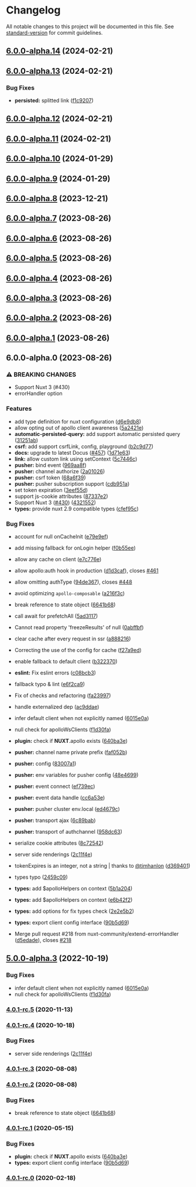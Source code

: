 # Changelog

All notable changes to this project will be documented in this file. See [standard-version](https://github.com/conventional-changelog/standard-version) for commit guidelines.

## [6.0.0-alpha.14](https://github.com/GambaLabs/apollo/compare/v6.0.0-alpha.13...v6.0.0-alpha.14) (2024-02-21)

## [6.0.0-alpha.13](https://github.com/GambaLabs/apollo/compare/v6.0.0-alpha.12...v6.0.0-alpha.13) (2024-02-21)


### Bug Fixes

* **persisted:** splitted link ([f1c9207](https://github.com/GambaLabs/apollo/commit/f1c92072dddc9176e53651643fd8e15d23c7d7bd))

## [6.0.0-alpha.12](https://github.com/GambaLabs/apollo/compare/v6.0.0-alpha.11...v6.0.0-alpha.12) (2024-02-21)

## [6.0.0-alpha.11](https://github.com/GambaLabs/apollo/compare/v6.0.0-alpha.10...v6.0.0-alpha.11) (2024-02-21)

## [6.0.0-alpha.10](https://github.com/GambaLabs/apollo/compare/v6.0.0-alpha.9...v6.0.0-alpha.10) (2024-01-29)

## [6.0.0-alpha.9](https://github.com/GambaLabs/apollo/compare/v6.0.0-alpha.7...v6.0.0-alpha.9) (2024-01-29)

## [6.0.0-alpha.8](https://github.com/GambaLabs/apollo/compare/v6.0.0-alpha.7...v6.0.0-alpha.8) (2023-12-21)

## [6.0.0-alpha.7](https://github.com/GambaLabs/apollo/compare/v6.0.0-alpha.6...v6.0.0-alpha.7) (2023-08-26)

## [6.0.0-alpha.6](https://github.com/GambaLabs/apollo/compare/v6.0.0-alpha.5...v6.0.0-alpha.6) (2023-08-26)

## [6.0.0-alpha.5](https://github.com/GambaLabs/apollo/compare/v6.0.0-alpha.4...v6.0.0-alpha.5) (2023-08-26)

## [6.0.0-alpha.4](https://github.com/GambaLabs/apollo/compare/v6.0.0-alpha.3...v6.0.0-alpha.4) (2023-08-26)

## [6.0.0-alpha.3](https://github.com/GambaLabs/apollo/compare/v6.0.0-alpha.2...v6.0.0-alpha.3) (2023-08-26)

## [6.0.0-alpha.2](https://github.com/GambaLabs/apollo/compare/v6.0.0-alpha.1...v6.0.0-alpha.2) (2023-08-26)

## [6.0.0-alpha.1](https://github.com/GambaLabs/apollo/compare/v6.0.0-alpha.0...v6.0.0-alpha.1) (2023-08-26)

## 6.0.0-alpha.0 (2023-08-26)


### ⚠ BREAKING CHANGES

* Support Nuxt 3 (#430)
* errorHandler option

### Features

* add type definition for nuxt configuration ([d6e9db8](https://github.com/GambaLabs/apollo/commit/d6e9db8ac9a8c57c2eda078aede914191c85a962))
* allow opting out of apollo client awareness ([5a2421e](https://github.com/GambaLabs/apollo/commit/5a2421eabe2507515c6bf5582cbaf6bc45837ea8))
* **automatic-persisted-query:** add support automatic persisted query ([31251ab](https://github.com/GambaLabs/apollo/commit/31251abeb45e8cfff2305612aa072fca040386b2))
* **csrf:** add support csrfLink, config, playground ([b2c9d77](https://github.com/GambaLabs/apollo/commit/b2c9d771b604a213a5751da02864bc389aaff2ec))
* **docs:** upgrade to latest Docus ([#457](https://github.com/GambaLabs/apollo/issues/457)) ([1d71e63](https://github.com/GambaLabs/apollo/commit/1d71e6361541fa422e6c9aab073c09b58b7c1adf))
* **link:** allow custom link using setContext ([5c7446c](https://github.com/GambaLabs/apollo/commit/5c7446c002aff5c6e806f7d5a8e0556c2d57287e))
* **pusher:** bind event ([969aa8f](https://github.com/GambaLabs/apollo/commit/969aa8f0c2291e5893baad325924ee0ae970b77e))
* **pusher:** channel authorize ([2a01026](https://github.com/GambaLabs/apollo/commit/2a01026f67ae896c4e2bed1763fb9ee073247c1f))
* **pusher:** csrf token ([68a6f39](https://github.com/GambaLabs/apollo/commit/68a6f39c3f7ff16479d70b5d46ad3173fec9bf01))
* **pusher:** pusher subscription support ([cdb951a](https://github.com/GambaLabs/apollo/commit/cdb951aaf5751b6f2423341b2f3d376e495b1b65))
* set token expiration ([3eef55d](https://github.com/GambaLabs/apollo/commit/3eef55d933fb60bb9923084730d9ca678d29c890))
* support js-cookie attributes ([87337e2](https://github.com/GambaLabs/apollo/commit/87337e247ed63c235fa1fea3961f5aadc7f2e511))
* Support Nuxt 3 ([#430](https://github.com/GambaLabs/apollo/issues/430)) ([4321552](https://github.com/GambaLabs/apollo/commit/43215521047ed4fe2dbe2c0160bdd10d97021db4))
* **types:** provide nuxt 2.9 compatible types ([cfef95c](https://github.com/GambaLabs/apollo/commit/cfef95cb95f6ec2561d481126c9f6795aee450c8))


### Bug Fixes

* account for null onCacheInit ([e79e9ef](https://github.com/GambaLabs/apollo/commit/e79e9ef216c87f181bc82a46e7d557a940285c31))
* add missing fallback for onLogin helper ([f0b55ee](https://github.com/GambaLabs/apollo/commit/f0b55ee900274515c0a010db8f6cb19410c3dc91))
* allow any cache on client ([e7c776e](https://github.com/GambaLabs/apollo/commit/e7c776e9aa255859be4cd4c1806a57773f7a76fa))
* allow apollo:auth hook in production ([d1d3caf](https://github.com/GambaLabs/apollo/commit/d1d3caf17595d7ddab6cad0425701f10af5d384a)), closes [#461](https://github.com/GambaLabs/apollo/issues/461)
* allow omitting authType ([94de367](https://github.com/GambaLabs/apollo/commit/94de367a60a6e8157306219388bf26b21738e57c)), closes [#448](https://github.com/GambaLabs/apollo/issues/448)
* avoid optimizing `apollo-composable` ([a216f3c](https://github.com/GambaLabs/apollo/commit/a216f3c7f717cd6b2d0ea0688cdb07381163abfe))
* break reference to state object ([6641b68](https://github.com/GambaLabs/apollo/commit/6641b68628a4b5803a4da40f6e726dbd993d80a2))
* call await for prefetchAll ([5ad3117](https://github.com/GambaLabs/apollo/commit/5ad31177dacc8ca243db9677d62fc48ff0214186))
* Cannot read property 'freezeResults' of null ([0abffbf](https://github.com/GambaLabs/apollo/commit/0abffbf765a525cc20e10f9179e7c18659ba7508))
* clear cache after every request in ssr ([a888216](https://github.com/GambaLabs/apollo/commit/a8882162edbeaed9bdf8ca4db44b3d24e5a37f1d))
* Correcting the use of the config for cache ([f27a9ed](https://github.com/GambaLabs/apollo/commit/f27a9ed13e8f4e17ead7d6f056ece4b69ce0e268))
* enable fallback to default client ([b322370](https://github.com/GambaLabs/apollo/commit/b322370c6482c380fde44b523626fcd22e341afd))
* **eslint:** Fix eslint errors ([c08bcb3](https://github.com/GambaLabs/apollo/commit/c08bcb331db4b776a7cbec32ee0a3f68b9068abf))
* fallback typo & lint ([e6f2ca9](https://github.com/GambaLabs/apollo/commit/e6f2ca9b814d725233075d8079f37a81a79d4930))
* Fix of checks and refactoring ([fa23997](https://github.com/GambaLabs/apollo/commit/fa239976b826f5657bc86ad976c7c8118ecf575d))
* handle externalized dep ([ac9ddae](https://github.com/GambaLabs/apollo/commit/ac9ddaea1113dfaeb6d62fbb4226aeb25833a961))
* infer default client when not explicitly named ([6015e0a](https://github.com/GambaLabs/apollo/commit/6015e0a6bbc8e0ea0f352727120608f1a6934de3))
* null check for apolloWsClients ([f1d30fa](https://github.com/GambaLabs/apollo/commit/f1d30faf370bb952908b4bcc2fb69f7c04e383ca))
* **plugin:** check if __NUXT__.apollo exists ([640ba3e](https://github.com/GambaLabs/apollo/commit/640ba3e6e543e368cebbb0b707983e4e61856ba2))
* **pusher:** channel name private prefix ([faf052b](https://github.com/GambaLabs/apollo/commit/faf052b537221d73c0a5e7f829cc00f298ad26c6))
* **pusher:** config ([83007a1](https://github.com/GambaLabs/apollo/commit/83007a1c809d278117eae0dab586a6880b70a8f9))
* **pusher:** env variables for pusher config ([48e4699](https://github.com/GambaLabs/apollo/commit/48e46991eba55c5956a36c92330b6f6202d5bf0a))
* **pusher:** event connect ([ef739ec](https://github.com/GambaLabs/apollo/commit/ef739ece508b57bf899bf1afd9789ca79c6b0084))
* **pusher:** event data handle ([cc6a53e](https://github.com/GambaLabs/apollo/commit/cc6a53efecd6219f0f18963de5be9962bf132ff0))
* **pusher:** pusher cluster env.local ([ed4679c](https://github.com/GambaLabs/apollo/commit/ed4679c7bbd9677cf92b4978d9c04dd11d3d3cab))
* **pusher:** transport ajax ([6c89bab](https://github.com/GambaLabs/apollo/commit/6c89bab61f9e1d83b64c6cf0c3ae92d728ff5dbb))
* **pusher:** transport of authchannel ([958dc63](https://github.com/GambaLabs/apollo/commit/958dc635119bc46c9d32f9db8d024dae51bce257))
* serialize cookie attributes ([8c72542](https://github.com/GambaLabs/apollo/commit/8c72542b37cb086b66c32bd797fb8960b46bf928))
* server side renderings ([2c11f4e](https://github.com/GambaLabs/apollo/commit/2c11f4ef38ca1ff0f4834f8ab932a4be751818a5))
* tokenExpires is an integer, not a string | thanks to [@timhanlon](https://github.com/timhanlon) ([d369401](https://github.com/GambaLabs/apollo/commit/d3694016ebe579e46ddcda0c4ddeafcdbe0bb302))
* types typo ([2459c09](https://github.com/GambaLabs/apollo/commit/2459c09d51088c5cf1ee21ca76d0a7b3d6d5453b))
* **types:** add $apolloHelpers on context ([5b1a204](https://github.com/GambaLabs/apollo/commit/5b1a20464f08e802ef46cbb2c43dfbde94f3de27))
* **types:** add $apolloHelpers on context ([e6b42f2](https://github.com/GambaLabs/apollo/commit/e6b42f25beaff5875819cb3e0097087b52d12c9c))
* **types:** add options for fix types check ([2e2e5b2](https://github.com/GambaLabs/apollo/commit/2e2e5b2c9eaa6fa017ebdb0458d2f4ac1803e9b0))
* **types:** export client config interface ([90b5d69](https://github.com/GambaLabs/apollo/commit/90b5d6995b0c2cd581fff808efddc35f16f4e90c))


* Merge pull request #218 from nuxt-community/extend-errorHandler ([d5edade](https://github.com/GambaLabs/apollo/commit/d5edadef4489aee6d48fcfede09ebf5188bfb673)), closes [#218](https://github.com/GambaLabs/apollo/issues/218)

## [5.0.0-alpha.3](https://github.com/nuxt-modules/apollo-module/compare/v5.0.0-alpha.2...v5.0.0-alpha.3) (2022-10-19)


### Bug Fixes

* infer default client when not explicitly named ([6015e0a](https://github.com/nuxt-modules/apollo-module/commit/6015e0a6bbc8e0ea0f352727120608f1a6934de3))
* null check for apolloWsClients ([f1d30fa](https://github.com/nuxt-modules/apollo-module/commit/f1d30faf370bb952908b4bcc2fb69f7c04e383ca))

### [4.0.1-rc.5](https://github.com/nuxt-community/apollo-module/compare/v4.0.1-rc.4...v4.0.1-rc.5) (2020-11-13)

### [4.0.1-rc.4](https://github.com/nuxt-community/apollo-module/compare/v4.0.1-rc.3...v4.0.1-rc.4) (2020-10-18)


### Bug Fixes

* server side renderings ([2c11f4e](https://github.com/nuxt-community/apollo-module/commit/2c11f4ef38ca1ff0f4834f8ab932a4be751818a5))

### [4.0.1-rc.3](https://github.com/nuxt-community/apollo-module/compare/v4.0.1-rc.2...v4.0.1-rc.3) (2020-08-08)

### [4.0.1-rc.2](https://github.com/nuxt-community/apollo-module/compare/v4.0.1-rc.1...v4.0.1-rc.2) (2020-08-08)


### Bug Fixes

* break reference to state object ([6641b68](https://github.com/nuxt-community/apollo-module/commit/6641b68628a4b5803a4da40f6e726dbd993d80a2))

### [4.0.1-rc.1](https://github.com/nuxt-community/apollo-module/compare/v4.0.1-rc.0...v4.0.1-rc.1) (2020-05-15)


### Bug Fixes

* **plugin:** check if __NUXT__.apollo exists ([640ba3e](https://github.com/nuxt-community/apollo-module/commit/640ba3e6e543e368cebbb0b707983e4e61856ba2))
* **types:** export client config interface ([90b5d69](https://github.com/nuxt-community/apollo-module/commit/90b5d6995b0c2cd581fff808efddc35f16f4e90c))

### [4.0.1-rc.0](https://github.com/nuxt-community/apollo-module/compare/v4.0.0-rc.19...v4.0.1-rc.0) (2020-02-18)
